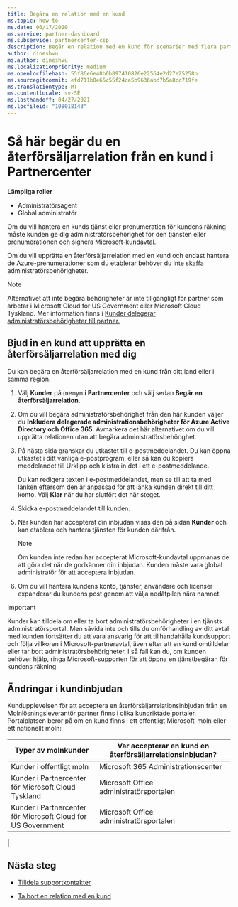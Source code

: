 ```yaml
---
title: Begära en relation med en kund
ms.topic: how-to
ms.date: 06/17/2020
ms.service: partner-dashboard
ms.subservice: partnercenter-csp
description: Begär en relation med en kund för scenarier med flera partner, flera kanaler eller om dina delegerade administratörsbehörigheter för en kund måste återställas.
author: dineshvu
ms.author: dineshvu
ms.localizationpriority: medium
ms.openlocfilehash: 55f86e6e48b0b897410826e22564e2d27e25258b
ms.sourcegitcommit: efd711b0e65c55f24ce5b9636abd7b5a8cc719fe
ms.translationtype: MT
ms.contentlocale: sv-SE
ms.lasthandoff: 04/27/2021
ms.locfileid: "108018143"
---
```

# <a name="how-to-request-a-reseller-relationship-from-a-customer-in-partner-center"></a>Så här begär du en återförsäljarrelation från en kund i Partnercenter

**Lämpliga roller**

- Administratörsagent
- Global administratör

Om du vill hantera en kunds tjänst eller prenumeration för kundens räkning måste kunden ge dig administratörsbehörighet för den tjänsten eller prenumerationen och signera Microsoft-kundavtal.

Om du vill upprätta en återförsäljarrelation med en kund och endast hantera de Azure-prenumerationer som du etablerar behöver du inte skaffa administratörsbehörigheter.

>[!NOTE] 
>Alternativet att inte begära behörigheter är inte tillgängligt för partner som arbetar i Microsoft Cloud for US Government eller Microsoft Cloud Tyskland. Mer information finns i [Kunder delegerar administratörsbehörigheter till partner.](customers-revoke-admin-privileges.md)

## <a name="invite-a-customer-to-establish-a-reseller-relationship-with-you"></a>Bjud in en kund att upprätta en återförsäljarrelation med dig

Du kan begära en återförsäljarrelation med en kund från ditt land eller i samma region.

1. Välj **Kunder** på menyn **i Partnercenter** och välj sedan **Begär en återförsäljarrelation.**

2. Om du vill begära administratörsbehörighet från den här kunden väljer du **Inkludera delegerade administrationsbehörigheter för Azure Active Directory och Office 365.** Avmarkera det här alternativet om du vill upprätta relationen utan att begära administratörsbehörighet.

3. På nästa sida granskar du utkastet till e-postmeddelandet. Du kan öppna utkastet i ditt vanliga e-postprogram, eller så kan du kopiera meddelandet till Urklipp och klistra in det i ett e-postmeddelande.

   Du kan redigera texten i e-postmeddelandet, men se till att ta med länken eftersom den är anpassad för att länka kunden direkt till ditt konto. Välj **Klar** när du har slutfört det här steget.

4. Skicka e-postmeddelandet till kunden.

5. När kunden har accepterat din inbjudan visas den på sidan **Kunder** och kan etablera och hantera tjänsten för kunden därifrån.

   > [!NOTE]
   > Om kunden inte redan har accepterat Microsoft-kundavtal uppmanas de att göra det när de godkänner din inbjudan. Kunden måste vara global administratör för att acceptera inbjudan.

6. Om du vill hantera kundens konto, tjänster, användare och licenser expanderar du kundens post genom att välja nedåtpilen nära namnet.

> [!IMPORTANT]  
> Kunder kan tilldela om eller ta bort administratörsbehörigheter i en tjänsts administratörsportal. Men såvida inte och tills du omförhandling av ditt avtal med kunden fortsätter du att vara ansvarig för att tillhandahålla kundsupport och följa villkoren i Microsoft-partneravtal, även efter att en kund omtilldelar eller tar bort administratörsbehörigheter. I så fall kan du, om kunden behöver hjälp, ringa Microsoft-supporten för att öppna en tjänstbegäran för kundens räkning.

## <a name="changes-to-the-customer-invitation-experience"></a>Ändringar i kundinbjudan

Kundupplevelsen för att acceptera en återförsäljarrelationsinbjudan från en Molnlösningsleverantör partner finns i olika kundriktade portaler. Portalplatsen beror på om en kund finns i ett offentligt Microsoft-moln eller ett nationellt moln:

|Typer av molnkunder  | Var accepterar en kund en återförsäljarrelationsinbjudan? |
|---------|---------
| Kunder i offentligt moln | Microsoft 365 Administrationscenter |
| Kunder i Partnercenter för Microsoft Cloud Tyskland | Microsoft Office administratörsportalen |
| Kunder i Partnercenter för Microsoft Cloud for US Government | Microsoft Office administratörsportalen |
|

## <a name="next-steps"></a>Nästa steg

- [Tilldela supportkontakter](assign-support-contacts.md)

- [Ta bort en relation med en kund](remove-a-relationship.md)
